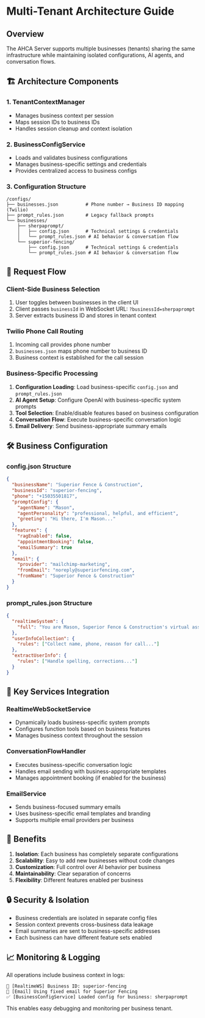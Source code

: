 # Multi-Tenant Architecture Guide

## Overview

The AHCA Server supports multiple businesses (tenants) sharing the same infrastructure while maintaining isolated configurations, AI agents, and conversation flows.

## 🏗️ Architecture Components

### 1. **TenantContextManager**
- Manages business context per session
- Maps session IDs to business IDs
- Handles session cleanup and context isolation

### 2. **BusinessConfigService**
- Loads and validates business configurations
- Manages business-specific settings and credentials
- Provides centralized access to business configs

### 3. **Configuration Structure**
```
/configs/
├── businesses.json          # Phone number → Business ID mapping (Twilio)
├── prompt_rules.json        # Legacy fallback prompts
└── businesses/
    ├── sherpaprompt/
    │   ├── config.json      # Technical settings & credentials
    │   └── prompt_rules.json # AI behavior & conversation flow
    └── superior-fencing/
        ├── config.json      # Technical settings & credentials
        └── prompt_rules.json # AI behavior & conversation flow
```

## 🔄 Request Flow

### Client-Side Business Selection
1. User toggles between businesses in the client UI
2. Client passes `businessId` in WebSocket URL: `?businessId=sherpaprompt`
3. Server extracts business ID and stores in tenant context

### Twilio Phone Call Routing
1. Incoming call provides phone number
2. `businesses.json` maps phone number to business ID
3. Business context is established for the call session

### Business-Specific Processing
1. **Configuration Loading**: Load business-specific `config.json` and `prompt_rules.json`
2. **AI Agent Setup**: Configure OpenAI with business-specific system prompts
3. **Tool Selection**: Enable/disable features based on business configuration
4. **Conversation Flow**: Execute business-specific conversation logic
5. **Email Delivery**: Send business-appropriate summary emails

## 🛠️ Business Configuration

### config.json Structure
```json
{
  "businessName": "Superior Fence & Construction",
  "businessId": "superior-fencing",
  "phone": "+15035501817",
  "promptConfig": {
    "agentName": "Mason",
    "agentPersonality": "professional, helpful, and efficient",
    "greeting": "Hi there, I'm Mason..."
  },
  "features": {
    "ragEnabled": false,
    "appointmentBooking": false,
    "emailSummary": true
  },
  "email": {
    "provider": "mailchimp-marketing",
    "fromEmail": "noreply@superiorfencing.com",
    "fromName": "Superior Fence & Construction"
  }
}
```

### prompt_rules.json Structure
```json
{
  "realtimeSystem": {
    "full": "You are Mason, Superior Fence & Construction's virtual assistant..."
  },
  "userInfoCollection": {
    "rules": ["Collect name, phone, reason for call..."]
  },
  "extractUserInfo": {
    "rules": ["Handle spelling, corrections..."]
  }
}
```

## 🔧 Key Services Integration

### RealtimeWebSocketService
- Dynamically loads business-specific system prompts
- Configures function tools based on business features
- Manages business context throughout the session

### ConversationFlowHandler
- Executes business-specific conversation logic
- Handles email sending with business-appropriate templates
- Manages appointment booking (if enabled for the business)

### EmailService
- Sends business-focused summary emails
- Uses business-specific email templates and branding
- Supports multiple email providers per business

## 🚀 Benefits

1. **Isolation**: Each business has completely separate configurations
2. **Scalability**: Easy to add new businesses without code changes
3. **Customization**: Full control over AI behavior per business
4. **Maintainability**: Clear separation of concerns
5. **Flexibility**: Different features enabled per business

## 🔒 Security & Isolation

- Business credentials are isolated in separate config files
- Session context prevents cross-business data leakage
- Email summaries are sent to business-specific addresses
- Each business can have different feature sets enabled

## 📈 Monitoring & Logging

All operations include business context in logs:
```
🏢 [RealtimeWS] Business ID: superior-fencing
📧 [Email] Using fixed email for Superior Fencing
✅ [BusinessConfigService] Loaded config for business: sherpaprompt
```

This enables easy debugging and monitoring per business tenant.
